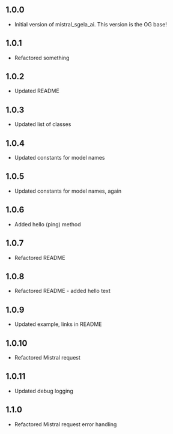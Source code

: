 ## 1.0.0

- Initial version of mistral_sgela_ai. This version is the OG base!


## 1.0.1

- Refactored something


## 1.0.2

- Updated README

## 1.0.3

- Updated list of classes


## 1.0.4

- Updated constants for model names

## 1.0.5

- Updated constants for model names, again

## 1.0.6

- Added hello (ping) method


## 1.0.7

- Refactored README

## 1.0.8

- Refactored README - added hello text

## 1.0.9

- Updated example, links in README

## 1.0.10

- Refactored Mistral request

## 1.0.11

- Updated debug logging

## 1.1.0

- Refactored Mistral request error handling

